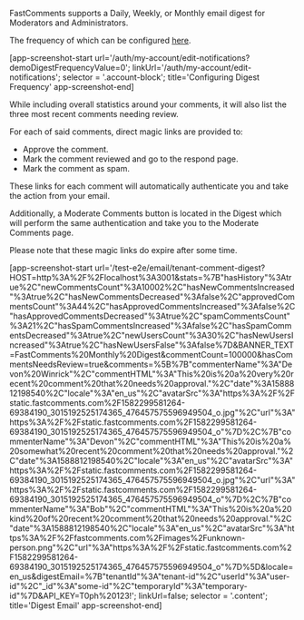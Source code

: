 FastComments supports a Daily, Weekly, or Monthly email digest for Moderators and Administrators.

The frequency of which can be configured <a href="" target="_blank">here</a>.

[app-screenshot-start url='/auth/my-account/edit-notifications?demoDigestFrequencyValue=0'; linkUrl='/auth/my-account/edit-notifications'; selector = '.account-block'; title='Configuring Digest Frequency' app-screenshot-end]

While including overall statistics around your comments, it will also list the three most recent comments needing review.

For each of said comments, direct magic links are provided to:
- Approve the comment.
- Mark the comment reviewed and go to the respond page.
- Mark the comment as spam.

These links for each comment will automatically authenticate you and take the action from your email.

Additionally, a Moderate Comments button is located in the Digest which will perform the same authentication and take you to
the Moderate Comments page.

Please note that these magic links do expire after some time.

[app-screenshot-start url='/test-e2e/email/tenant-comment-digest?HOST=http%3A%2F%2Flocalhost%3A3001&stats=%7B"hasHistory"%3Atrue%2C"newCommentsCount"%3A10002%2C"hasNewCommentsIncreased"%3Atrue%2C"hasNewCommentsDecreased"%3Afalse%2C"approvedCommentsCount"%3A44%2C"hasApprovedCommentsIncreased"%3Afalse%2C"hasApprovedCommentsDecreased"%3Atrue%2C"spamCommentsCount"%3A21%2C"hasSpamCommentsIncreased"%3Afalse%2C"hasSpamCommentsDecreased"%3Atrue%2C"newUsersCount"%3A30%2C"hasNewUsersIncreased"%3Atrue%2C"hasNewUsersFalse"%3Afalse%7D&BANNER_TEXT=FastComments%20Monthly%20Digest&commentCount=100000&hasCommentsNeedsReview=true&comments=%5B%7B"commenterName"%3A"Devon%20Winrick"%2C"commentHTML"%3A"This%20is%20a%20very%20recent%20comment%20that%20needs%20approval."%2C"date"%3A1588812198540%2C"locale"%3A"en_us"%2C"avatarSrc"%3A"https%3A%2F%2Fstatic.fastcomments.com%2F1582299581264-69384190_3015192525174365_476457575596949504_o.jpg"%2C"url"%3A"https%3A%2F%2Fstatic.fastcomments.com%2F1582299581264-69384190_3015192525174365_476457575596949504_o"%7D%2C%7B"commenterName"%3A"Devon"%2C"commentHTML"%3A"This%20is%20a%20somewhat%20recent%20comment%20that%20needs%20approval."%2C"date"%3A1588812198540%2C"locale"%3A"en_us"%2C"avatarSrc"%3A"https%3A%2F%2Fstatic.fastcomments.com%2F1582299581264-69384190_3015192525174365_476457575596949504_o.jpg"%2C"url"%3A"https%3A%2F%2Fstatic.fastcomments.com%2F1582299581264-69384190_3015192525174365_476457575596949504_o"%7D%2C%7B"commenterName"%3A"Bob"%2C"commentHTML"%3A"This%20is%20a%20kind%20of%20recent%20comment%20that%20needs%20approval."%2C"date"%3A1588812198540%2C"locale"%3A"en_us"%2C"avatarSrc"%3A"https%3A%2F%2Ffastcomments.com%2Fimages%2Funknown-person.png"%2C"url"%3A"https%3A%2F%2Fstatic.fastcomments.com%2F1582299581264-69384190_3015192525174365_476457575596949504_o"%7D%5D&locale=en_us&digestEmail=%7B"tenantId"%3A"tenant-id"%2C"userId"%3A"user-id"%2C"_id"%3A"some-id"%2C"temporaryId"%3A"temporary-id"%7D&API_KEY=T0ph%20123!'; linkUrl=false; selector = '.content'; title='Digest Email' app-screenshot-end]
